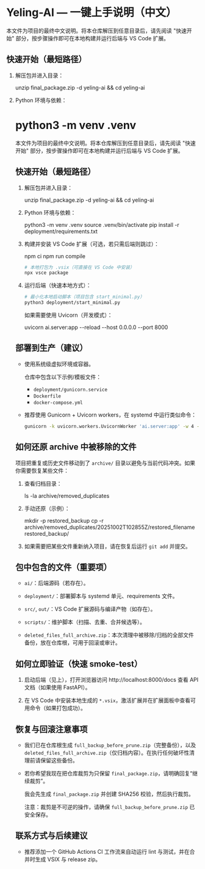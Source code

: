 Yeling-AI — 一键上手说明（中文）
=================================

本文件为项目的最终中文说明。将本仓库解压到任意目录后，请先阅读 "快速开始" 部分，按步骤操作即可在本地构建并运行后端与 VS Code 扩展。

快速开始（最短路径）
--------------------
1. 解压包并进入目录：

   unzip final_package.zip -d yeling-ai && cd yeling-ai

2. Python 环境与依赖：

   python3 -m venv .venv
   =================================

   本文件为项目的最终中文说明。将本仓库解压到任意目录后，请先阅读 "快速开始" 部分，按步骤操作即可在本地构建并运行后端与 VS Code 扩展。

   快速开始（最短路径）
   --------------------

   1. 解压包并进入目录：

      unzip final_package.zip -d yeling-ai && cd yeling-ai

   2. Python 环境与依赖：

      python3 -m venv .venv
      source .venv/bin/activate
      pip install -r deployment/requirements.txt

   3. 构建并安装 VS Code 扩展（可选，若只需后端则跳过）：

      npm ci
      npm run compile

      ```bash
      # 本地打包为 .vsix（可直接在 VS Code 中安装）
      npx vsce package
      ```

   4. 运行后端（快速本地方式）：

      ```bash
      # 最小化本地启动脚本（项目包含 start_minimal.py）
      python3 deployment/start_minimal.py
      ```

      如果需要使用 Uvicorn（开发模式）：

      uvicorn ai.server:app --reload --host 0.0.0.0 --port 8000

   部署到生产（建议）
   -------------------

    - 使用系统级虚拟环境或容器。

      仓库中包含以下示例/模板文件：

      - `deployment/gunicorn.service`
      - `Dockerfile`
      - `docker-compose.yml`

    - 推荐使用 Gunicorn + Uvicorn workers，在 systemd 中运行类似命令：

       ```bash
       gunicorn -k uvicorn.workers.UvicornWorker 'ai.server:app' -w 4 -b 0.0.0.0:8000
       ```

   如何还原 archive 中被移除的文件
   -------------------------------

   项目把重复或历史文件移动到了 `archive/` 目录以避免与当前代码冲突。如果你需要恢复某些文件：

   1. 查看归档目录：

      ls -la archive/removed_duplicates

   2. 手动还原（示例）：

      mkdir -p restored_backup
      cp -r archive/removed_duplicates/20251002T102855Z/restored_filename restored_backup/

   3. 如果需要把某些文件重新纳入项目，请在恢复后运行 `git add` 并提交。

   包中包含的文件（重要项）
   -------------------------

   - `ai/`：后端源码（若存在）。

   - `deployment/`：部署脚本与 systemd 单元、requirements 文件。

   - `src/`, `out/`：VS Code 扩展源码与编译产物（如存在）。

   - `scripts/`：维护脚本（扫描、去重、合并候选等）。

   - `deleted_files_full_archive.zip`：本次清理中被移除/归档的全部文件备份，放在仓库根，可用于回滚或审计。

   如何立即验证（快速 smoke-test）
   -------------------------------

   1. 启动后端（见上），打开浏览器访问 http://localhost:8000/docs 查看 API 文档（如果使用 FastAPI）。

   2. 在 VS Code 中安装本地生成的 `*.vsix`，激活扩展并在扩展面板中查看可用命令（如果打包成功）。

   恢复与回滚注意事项
   -------------------

    - 我们已在仓库根生成 `full_backup_before_prune.zip`（完整备份），以及 `deleted_files_full_archive.zip`（仅归档内容）。在执行任何破坏性清理前请保留这些备份。

    - 若你希望我现在把仓库裁剪为只保留 `final_package.zip`，请明确回复“继续裁剪”。

       我会先生成 `final_package.zip` 并创建 SHA256 校验，然后执行裁剪。

       注意：裁剪是不可逆的操作，请确保 `full_backup_before_prune.zip` 已安全保存。

   联系方式与后续建议
   --------------------

   - 推荐添加一个 GitHub Actions CI 工作流来自动运行 lint 与测试，并在合并时生成 VSIX 与 release zip。
